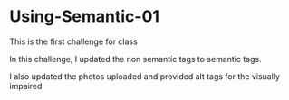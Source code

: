 # Using-Semantic-01
This is the first challenge for class

In this challenge, I updated the non semantic tags to semantic tags.

I also updated the photos uploaded and provided alt tags for the visually impaired
